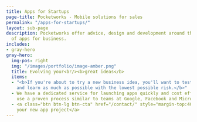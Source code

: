 ```yaml
---
title: Apps for Startups
page-title: Pocketworks - Mobile solutions for sales
permalink: "/apps-for-startups/"
layout: sub-page
description: Pocketworks offer advice, design and development around the implementation
  of apps for business.
includes:
- gray-hero
gray-hero:
  img-pos: right
  img: "/images/portfolio/image-amber.png"
  title: Evolving your<br/><b>great ideas</b>
  items:
  - "<b>If you're about to try a new business idea, you'll want to test the water
    and learn as much as possible with the lowest possible risk.</b>"
  - We have a dedicated service for launching apps quickly and cost effectively. We
    use a proven process similar to teams at Google, Facebook and Microsoft.
  - <a class="btn btn-lg btn-cta" href="/contact/" style="margin-top:40px;">Start
    your new app project</a>
---
```


